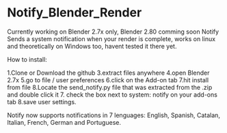 # Notify_Blender_Render
Currently working on Blender 2.7x only, Blender 2.80 comming soon
Notify Sends a system notification when your render is complete, 
works on linux and theoretically on Windows too, 
havent tested it there yet.

How to install:

1.Clone or Download the github
3.extract files anywhere
4.open Blender 2.7x
5.go to file / user preferences
6.click on the Add-on tab
7.hit install from file
8.Locate the send_notify.py file that was extracted from the .zip and double click it
7. check the box next to system: notify on your add-ons tab
8.save user settings.


Notify now supports notifications in 7 lenguages: English, Spanish, Catalan, Italian, French, German and Portuguese.




